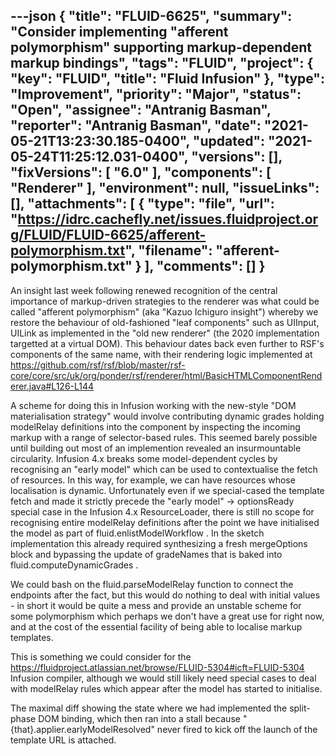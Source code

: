 ---json
{
  "title": "FLUID-6625",
  "summary": "Consider implementing \"afferent polymorphism\" supporting markup-dependent markup bindings",
  "tags": "FLUID",
  "project": {
    "key": "FLUID",
    "title": "Fluid Infusion"
  },
  "type": "Improvement",
  "priority": "Major",
  "status": "Open",
  "assignee": "Antranig Basman",
  "reporter": "Antranig Basman",
  "date": "2021-05-21T13:23:30.185-0400",
  "updated": "2021-05-24T11:25:12.031-0400",
  "versions": [],
  "fixVersions": [
    "6.0"
  ],
  "components": [
    "Renderer"
  ],
  "environment": null,
  "issueLinks": [],
  "attachments": [
    {
      "type": "file",
      "url": "https://idrc.cachefly.net/issues.fluidproject.org/FLUID/FLUID-6625/afferent-polymorphism.txt",
      "filename": "afferent-polymorphism.txt"
    }
  ],
  "comments": []
}
---
An insight last week following renewed recognition of the central importance of markup-driven strategies to the renderer was what could be called "afferent polymorphism" (aka "Kazuo Ichiguro insight") whereby we restore the behaviour of old-fashioned "leaf components" such as UIInput, UILink as implemented in the "old new renderer" (the 2020 implementation targetted at a virtual DOM). This behaviour dates back even further to RSF's components of the same name, with their rendering logic implemented at <https://github.com/rsf/rsf/blob/master/rsf-core/core/src/uk/org/ponder/rsf/renderer/html/BasicHTMLComponentRenderer.java#L126-L144>

A scheme for doing this in Infusion working with the new-style "DOM materialisation strategy" would involve contributing dynamic grades holding modelRelay definitions into the component by inspecting the incoming markup with a range of selector-based rules. This seemed barely possible until building out most of an implemention revealed an insurmountable circularity. Infusion 4.x breaks some model-dependent cycles by recognising an "early model" which can be used to contextualise the fetch of resources. In this way, for example, we can have resources whose localisation is dynamic. Unfortunately even if we special-cased the template fetch and made it strictly precede the "early model" -> optionsReady special case in the Infusion 4.x ResourceLoader, there is still no scope for recognising entire modelRelay definitions after the point we have initialised the model as part of fluid.enlistModelWorkflow . In the sketch implementation this already required synthesizing a fresh mergeOptions block and bypassing the update of gradeNames that is baked into fluid.computeDynamicGrades .

We could bash on the fluid.parseModelRelay function to connect the endpoints after the fact, but this would do nothing to deal with initial values - in short it would be quite a mess and provide an unstable scheme for some polymorphism which perhaps we don't have a great use for right now, and at the cost of the essential facility of being able to localise markup templates.

This is something we could consider for the <https://fluidproject.atlassian.net/browse/FLUID-5304#icft=FLUID-5304> Infusion compiler, although we would still likely need special cases to deal with modelRelay rules which appear after the model has started to initialise.

The maximal diff showing the state where we had implemented the split-phase DOM binding, which then ran into a stall because "{that}.applier.earlyModelResolved" never fired to kick off the launch of the template URL is attached.

        